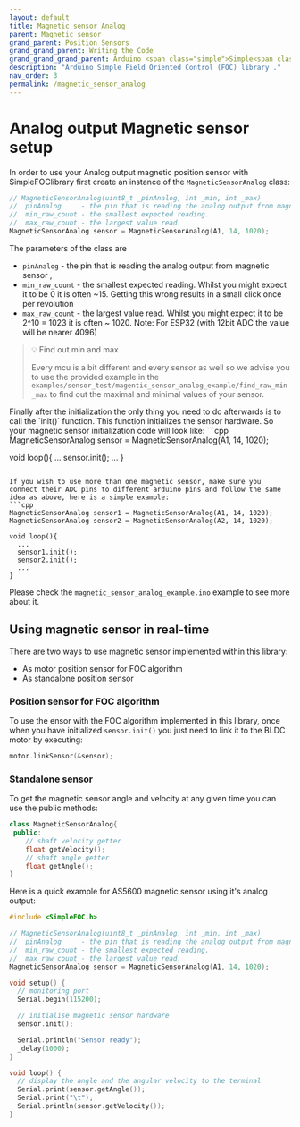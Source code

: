 ```yaml
---
layout: default
title: Magnetic sensor Analog
parent: Magnetic sensor
grand_parent: Position Sensors
grand_grand_parent: Writing the Code
grand_grand_grand_parent: Arduino <span class="simple">Simple<span class="foc">FOC</span>library</span>
description: "Arduino Simple Field Oriented Control (FOC) library ."
nav_order: 3
permalink: /magnetic_sensor_analog
---
```



# Analog output Magnetic sensor setup

In order to use your Analog output magnetic position sensor with <span class="simple">Simple<span class="foc">FOC</span>library</span> first create an instance of the `MagneticSensorAnalog` class:
```cpp
// MagneticSensorAnalog(uint8_t _pinAnalog, int _min, int _max)
//  pinAnalog     - the pin that is reading the analog output from magnetic sensor
//  min_raw_count - the smallest expected reading.  
//  max_raw_count - the largest value read.  
MagneticSensorAnalog sensor = MagneticSensorAnalog(A1, 14, 1020);
```

The parameters of the class are
- `pinAnalog` - the pin that is reading the analog output from magnetic sensor , 
- `min_raw_count` - the smallest expected reading. Whilst you might expect it to be 0 it is often ~15.  Getting this wrong results in a small click once per revolution
- `max_raw_count` - the largest value read. Whilst you might expect it to be 2^10 = 1023 it is often ~ 1020. Note: For ESP32 (with 12bit ADC the value will be nearer 4096)

<blockquote class="info"> <p class="heading"> 💡 Find out min and max</p>
Every mcu is a bit different and every sensor as well so we advise you to use the provided example in the <code class="highlighter-rouge">examples/sensor_test/magentic_sensor_analog_example/find_raw_min_max</code> to find out the maximal and minimal values of your sensor.
</blockquote>
Finally after the initialization the only thing you need to do afterwards is to call the `init()` function. This function initializes the sensor hardware. So your magnetic sensor initialization code will look like:
```cpp
MagneticSensorAnalog sensor = MagneticSensorAnalog(A1, 14, 1020);

void loop(){
  ...
  sensor.init();
  ...
}
```

If you wish to use more than one magnetic sensor, make sure you connect their ADC pins to different arduino pins and follow the same idea as above, here is a simple example:
```cpp
MagneticSensorAnalog sensor1 = MagneticSensorAnalog(A1, 14, 1020);
MagneticSensorAnalog sensor2 = MagneticSensorAnalog(A2, 14, 1020);

void loop(){
  ...
  sensor1.init();
  sensor2.init();
  ...
}
```

Please check the `magnetic_sensor_analog_example.ino` example to see more about it.


## Using magnetic sensor in real-time

There are two ways to use magnetic sensor implemented within this library:
- As motor position sensor for FOC algorithm
- As standalone position sensor

### Position sensor for FOC algorithm

To use the ensor with the FOC algorithm implemented in this library, once when you have initialized `sensor.init()` you just need to link it to the BLDC motor by executing:
```cpp
motor.linkSensor(&sensor);
```

### Standalone sensor 

To get the magnetic sensor angle and velocity at any given time you can use the public methods:
```cpp
class MagneticSensorAnalog{
 public:
    // shaft velocity getter
    float getVelocity();
  	// shaft angle getter
    float getAngle();
}
```

Here is a quick example for AS5600 magnetic sensor using it's analog output:
```cpp
#include <SimpleFOC.h>

// MagneticSensorAnalog(uint8_t _pinAnalog, int _min, int _max)
//  pinAnalog     - the pin that is reading the analog output from magnetic sensor
//  min_raw_count - the smallest expected reading.  
//  max_raw_count - the largest value read.  
MagneticSensorAnalog sensor = MagneticSensorAnalog(A1, 14, 1020);

void setup() {
  // monitoring port
  Serial.begin(115200);

  // initialise magnetic sensor hardware
  sensor.init();

  Serial.println("Sensor ready");
  _delay(1000);
}

void loop() {
  // display the angle and the angular velocity to the terminal
  Serial.print(sensor.getAngle());
  Serial.print("\t");
  Serial.println(sensor.getVelocity());
}
```